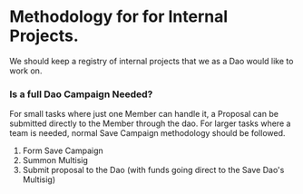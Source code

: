 # Methodology for for Internal Projects.

We should keep a registry of internal projects that we as a Dao would like to work on.

### Is a full Dao Campaign Needed?

For small tasks where just one Member can handle it, a Proposal can be submitted directly to the Member through the dao.
For larger tasks where a team is needed, normal Save Campaign methodology should be followed.

1. Form Save Campaign
2. Summon Multisig
3. Submit proposal to the Dao (with funds going direct to the Save Dao's Multisig)
